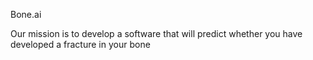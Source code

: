 Bone.ai

Our mission is to develop a software that will predict whether you have developed a fracture in your bone